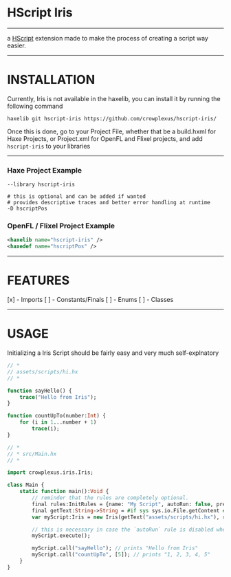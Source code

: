# HScript Iris

---

a [HScript](https://github.com/HaxeFoundation/hscript) extension made to make the process of creating a script way easier.

---

# INSTALLATION

Currently, Iris is not available in the haxelib, you can install it by running the following command

```
haxelib git hscript-iris https://github.com/crowplexus/hscript-iris/
```

Once this is done, go to your Project File, whether that be a build.hxml for Haxe Projects, or Project.xml for OpenFL and Flixel projects, and add `hscript-iris` to your libraries

---

### Haxe Project Example
```hxml
--library hscript-iris

# this is optional and can be added if wanted
# provides descriptive traces and better error handling at runtime
-D hscriptPos
```

### OpenFL / Flixel Project Example

```xml
<haxelib name="hscript-iris" />
<haxedef name="hscriptPos" />
```

---

# FEATURES

[x] - Imports
[ ] - Constants/Finals
[ ] - Enums
[ ] - Classes

---

# USAGE

Initializing a Iris Script should be fairly easy and very much self-explnatory

```haxe
// *
// assets/scripts/hi.hx
// *

function sayHello() {
    trace("Hello from Iris");
}

function countUpTo(number:Int) {
    for (i in 1...number + 1)
        trace(i);
}

// *
// * src/Main.hx
// *

import crowplexus.iris.Iris;

class Main {
    static function main():Void {
        // reminder that the rules are completely optional.
        final rules:InitRules = {name: "My Script", autoRun: false, preset: true};
        final getText:String->String = #if sys sys.io.File.getContent #elseif openfl openfl.utils.Assets.getText #end;
        var myScript:Iris = new Iris(getText("assets/scripts/hi.hx"), rules);

        // this is necessary in case the `autoRun` rule is disabled when initializing the script, if not it will initialize by itself.
        myScript.execute();

        myScript.call("sayHello"); // prints "Hello from Iris"
        myScript.call("countUpTo", [5]); // prints "1, 2, 3, 4, 5"
    }
}

```
